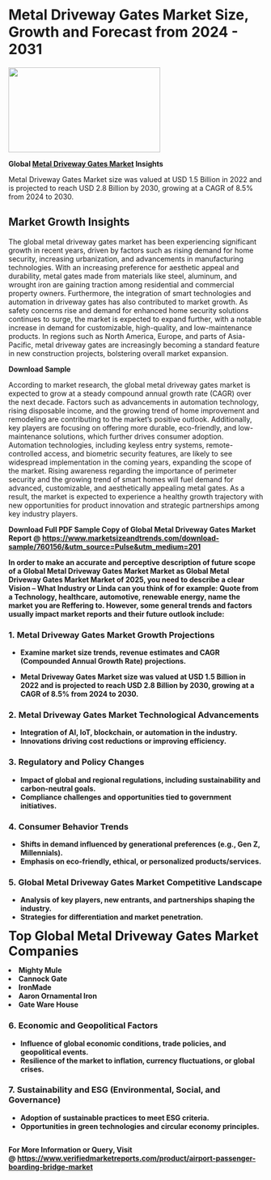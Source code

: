 <H1>Metal Driveway Gates Market Size, Growth and Forecast from 2024 - 2031</H1><img class="aligncenter size-medium wp-image-584254" src="https://thirdeyenews.in/wp-content/uploads/2024/09/Global-Market-Research-300x168.jpeg" alt="" width="300" height="168" /><p><strong>Global&nbsp;<a href="https://www.marketsizeandtrends.com/download-sample/760156/&amp;utm_source=Pulse&amp;utm_medium=201">Metal Driveway Gates Market</a> Insights</strong></p><p>Metal Driveway Gates Market size was valued at USD 1.5 Billion in 2022 and is projected to reach USD 2.8 Billion by 2030, growing at a CAGR of 8.5% from 2024 to 2030.</p><p><h2>Market Growth Insights</h2> <p>The global metal driveway gates market has been experiencing significant growth in recent years, driven by factors such as rising demand for home security, increasing urbanization, and advancements in manufacturing technologies. With an increasing preference for aesthetic appeal and durability, metal gates made from materials like steel, aluminum, and wrought iron are gaining traction among residential and commercial property owners. Furthermore, the integration of smart technologies and automation in driveway gates has also contributed to market growth. As safety concerns rise and demand for enhanced home security solutions continues to surge, the market is expected to expand further, with a notable increase in demand for customizable, high-quality, and low-maintenance products. In regions such as North America, Europe, and parts of Asia-Pacific, metal driveway gates are increasingly becoming a standard feature in new construction projects, bolstering overall market expansion.</p> <p><strong>Download Sample</strong></p> <p>According to market research, the global metal driveway gates market is expected to grow at a steady compound annual growth rate (CAGR) over the next decade. Factors such as advancements in automation technology, rising disposable income, and the growing trend of home improvement and remodeling are contributing to the market’s positive outlook. Additionally, key players are focusing on offering more durable, eco-friendly, and low-maintenance solutions, which further drives consumer adoption. Automation technologies, including keyless entry systems, remote-controlled access, and biometric security features, are likely to see widespread implementation in the coming years, expanding the scope of the market. Rising awareness regarding the importance of perimeter security and the growing trend of smart homes will fuel demand for advanced, customizable, and aesthetically appealing metal gates. As a result, the market is expected to experience a healthy growth trajectory with new opportunities for product innovation and strategic partnerships among key industry players.</p> <p><strong></p><p><span class=""><strong>Download Full PDF Sample Copy of Global Metal Driveway Gates Market Report</strong> @ <a href="https://www.marketsizeandtrends.com/download-sample/760156/&amp;utm_source=Pulse&amp;utm_medium=201" target="_blank">https://www.marketsizeandtrends.com/download-sample/760156/&amp;utm_source=Pulse&amp;utm_medium=201</a></span></p><p>In order to make an accurate and perceptive description of future scope of a Global&nbsp;Metal Driveway Gates Market Market as Global&nbsp;Metal Driveway Gates Market Market of 2025, you need to describe a clear Vision &ndash; What Industry or Linda can you think of for example: Quote from a Technology, healthcare, automotive, renewable energy, name the market you are Reffering to. However, some general trends and factors usually impact market reports and their future outlook include:</p><h3>1.&nbsp;<strong>Metal Driveway Gates Market Growth Projections</strong></h3><ul><li>Examine market size trends, revenue estimates and CAGR (Compounded Annual Growth Rate) projections.</li><li><p>Metal Driveway Gates Market size was valued at USD 1.5 Billion in 2022 and is projected to reach USD 2.8 Billion by 2030, growing at a CAGR of 8.5% from 2024 to 2030.</p></li></ul><h3>2.&nbsp;<strong>Metal Driveway Gates Market Technological Advancements</strong></h3><ul><li>Integration of AI, IoT, blockchain, or automation in the industry.</li><li>Innovations driving cost reductions or improving efficiency.</li></ul><h3>3.&nbsp;<strong>Regulatory and Policy Changes</strong></h3><ul><li>Impact of global and regional regulations, including sustainability and carbon-neutral goals.</li><li>Compliance challenges and opportunities tied to government initiatives.</li></ul><h3>4.&nbsp;<strong>Consumer Behavior Trends</strong></h3><ul><li>Shifts in demand influenced by generational preferences (e.g., Gen Z, Millennials).</li><li>Emphasis on eco-friendly, ethical, or personalized products/services.</li></ul><h3>5.&nbsp;<strong>Global Metal Driveway Gates Market Competitive Landscape</strong></h3><ul><li>Analysis of key players, new entrants, and partnerships shaping the industry.</li><li>Strategies for differentiation and market penetration.</li></ul><p data-pm-slice="1 1 []"><span style="color: inherit; font-family: inherit; font-size: 25px;">Top Global Metal Driveway Gates Market Companies</span></p><div class="" data-test-id=""><p><li>Mighty Mule</li><li> Cannock Gate</li><li> IronMade</li><li> Aaron Ornamental Iron</li><li> Gate Ware House</li></p></div><h3>6.&nbsp;<strong>Economic and Geopolitical Factors</strong></h3><ul><li>Influence of global economic conditions, trade policies, and geopolitical events.</li><li>Resilience of the market to inflation, currency fluctuations, or global crises.</li></ul><h3>7.&nbsp;<strong>Sustainability and ESG (Environmental, Social, and Governance)</strong></h3><ul><li>Adoption of sustainable practices to meet ESG criteria.</li><li>Opportunities in green technologies and circular economy principles.</li></ul><h2><strong style="font-size: 14px;">For More Information or Query, Visit @&nbsp;</strong><a style="background-color: #ffffff; font-size: 14px;" href="https://www.marketsizeandtrends.com/report/metal-driveway-gates-market/" target="_blank">https://www.verifiedmarketreports.com/product/airport-passenger-boarding-bridge-market</a></h2>

